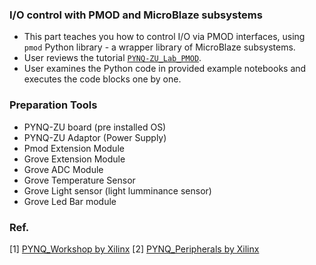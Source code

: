 ### I/O control with PMOD and MicroBlaze subsystems
- This part teaches you how to control I/O via PMOD interfaces, using `pmod` Python library - a wrapper library of MicroBlaze subsystems.
- User reviews the tutorial [`PYNQ-ZU_Lab_PMOD`](PYNQ-ZU_Lab_PMOD.pdf).
- User examines the Python code in provided example notebooks and executes the code blocks one by one.

### Preparation Tools
- PYNQ-ZU board (pre installed OS)
- PYNQ-ZU Adaptor (Power Supply)
- Pmod Extension Module
- Grove Extension Module
- Grove ADC Module
- Grove Temperature Sensor
- Grove Light sensor (light lumminance sensor)
- Grove Led Bar module

### Ref.
[1] [PYNQ_Workshop by Xilinx](https://github.com/Xilinx/PYNQ_Workshop)
[2] [PYNQ_Peripherals by Xilinx ](https://github.com/Xilinx/PYNQ_Peripherals)
